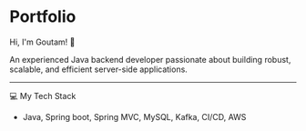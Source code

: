# Portfolio
Hi, I'm Goutam! 👋

An experienced Java backend developer passionate about building robust, scalable, and efficient server-side applications.

----------------------

💻 My Tech Stack
- Java, Spring boot, Spring MVC, MySQL, Kafka, CI/CD, AWS
